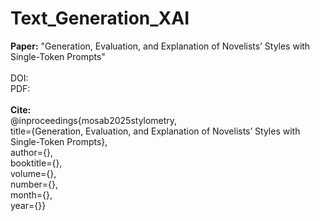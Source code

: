 # **Text_Generation_XAI**

**Paper:** "Generation, Evaluation, and Explanation of Novelists’ Styles with Single-Token Prompts"<br />
<br />
DOI:<br />
PDF:<br />
<br />
**Cite:**<br />
@inproceedings{mosab2025stylometry,<br />
title={Generation, Evaluation, and Explanation of Novelists’ Styles with Single-Token Prompts},<br />
author={},<br />
booktitle={},<br />
volume={},<br />
number={},<br />
month={},<br />
year={}}
